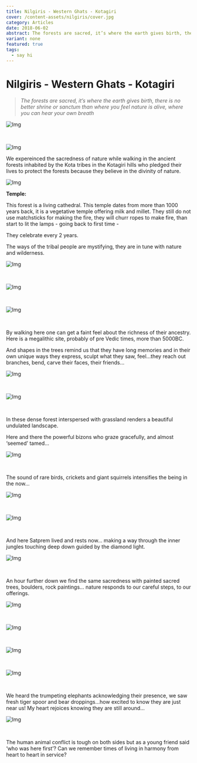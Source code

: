 ```yaml
---
title: Nilgiris - Western Ghats - Kotagiri
cover: /content-assets/nilgiris/cover.jpg
category: Articles
date: 2018-06-02
abstract: The forests are sacred, it’s where the earth gives birth, there is no better shrine or sanctum than where you feel nature is alive, where you can hear your own breath…
variant: none
featured: true
tags:
  - say hi
---
```


# Nilgiris - Western Ghats - Kotagiri

> _The forests are sacred, it’s where the earth gives birth, there is no better shrine or sanctum than where you feel nature is alive, where you can hear your own breath_

![Img](/content-assets/nilgiris/img1_1280X960.jpg)

&nbsp;

![Img](/content-assets/nilgiris/img2_1280X960.jpg)

We expereinced the sacredness of nature while walking in the ancient forests inhabited by the Kota tribes in the Kotagiri hills who pledged their lives to protect the forests because they believe in the divinity of nature.

![Img](/content-assets/nilgiris/img3_1280X960.jpg)

**Temple:**

This forest is a living cathedral. This temple dates from more than 1000 years back, it is a vegetative temple offering milk and millet. They still do not use matchsticks for making the fire, they will churr ropes to make fire, than start to lit the lamps - going back to first time -

They celebrate every 2 years.

The ways of the tribal people are mystifying, they are in tune with nature and wilderness.

![Img](/content-assets/nilgiris/img4_1280X960.jpg)

&nbsp;

![Img](/content-assets/nilgiris/img5_1280X960.jpg)

&nbsp;

![Img](/content-assets/nilgiris/img6_1280X960.jpg)

&nbsp;

By walking here one can get a faint feel about the richness of their ancestry. Here is a megalithic site,  probably of pre Vedic times, more than 5000BC.

And shapes in the trees remind us that they have long memories and in their own unique ways they express, sculpt what they saw, feel…they reach out branches, bend, carve their faces, their friends…

![Img](/content-assets/nilgiris/img7_1280X960.jpg)

&nbsp;

![Img](/content-assets/nilgiris/img8_960X1280.jpg)

&nbsp;

In these dense forest interspersed with grassland renders a beautiful undulated landscape. 

Here and there the powerful bizons who graze gracefully, and almost ‘seemed’ tamed…

![Img](/content-assets/nilgiris/img9_1280X960.jpg)

&nbsp;

The sound of rare birds, crickets and giant squirrels intensifies the being in the now…

![Img](/content-assets/nilgiris/img10_1280X960.jpg)

&nbsp;

![Img](/content-assets/nilgiris/img11_1280X960.jpg)

&nbsp;

And here Satprem lived and rests now… making a way through the inner jungles touching deep down guided by the diamond light.

![Img](/content-assets/nilgiris/img12_1280X960.jpg)

&nbsp;

An hour further down we find the same sacredness with painted sacred trees, boulders, rock paintings... nature responds to our careful steps, to our offerings.

![Img](/content-assets/nilgiris/img13_1200X1280.jpg)

&nbsp;

![Img](/content-assets/nilgiris/img14_1280X960.jpg)

&nbsp;

![Img](/content-assets/nilgiris/img15_1280X960.jpg)

&nbsp;

![Img](/content-assets/nilgiris/img16_1280X922.jpg)

&nbsp;

We heard the trumpeting elephants acknowledging their presence, we saw fresh tiger spoor and bear droppings…how excited to know they are just near us! My heart rejoices knowing they are still around…

![Img](/content-assets/nilgiris/img17_1280X960.jpg)

&nbsp;

The human animal conflict is tough on both sides but as a young friend said ‘who was here first’? Can we remember times of living in harmony from heart to heart in service?


